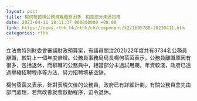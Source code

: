 ```yaml
---
layout: post
title: 楊何蓓茵稱公務員離職原因多　相當部分未過試用
date: 2023-04-11 18:11:37.000000000 +08:00
link: https://news.rthk.hk/rthk/ch/component/k2/1695788-20230411.htm
categories: rthk
---
```


立法會特別財委會審議財政預算案，有議員關注2021/22年度共有3734名公務員辭職，較對上一個年度倍增。公務員事務局局長楊何蓓茵表示，公務員離職原因有很多，包括退休，而辭職的公務員中，相當部分未過試用期，年資較淺，政府已透過壓縮招聘程序等方法，努力招聘填補空缺。

楊何蓓茵又表示，針對表現欠佳的公務員，政府已有詳細計劃，有關公務員會先由部門處理，若無改善就會啟動程序，迫令退休。
